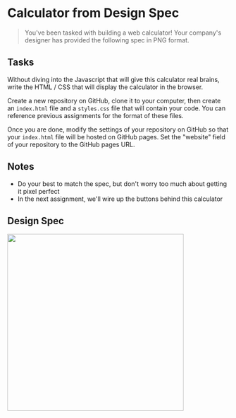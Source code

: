 # Calculator from Design Spec

> You've been tasked with building a web calculator! Your company's designer has provided the following spec in PNG format.

## Tasks

Without diving into the Javascript that will give this calculator real brains, write the HTML / CSS that will display the calculator in the browser.

Create a new repository on GitHub, clone it to your computer, then create an `index.html` file and a `styles.css` file that will contain your code. You can reference previous assignments for the format of these files.

Once you are done, modify the settings of your repository on GitHub so that your `index.html` file will be hosted on GitHub pages. Set the "website" field of your repository to the GitHub pages URL.

## Notes

* Do your best to match the spec, but don't worry too much about getting it pixel perfect
* In the next assignment, we'll wire up the buttons behind this calculator

## Design Spec

<img width="400px" src="https://i.imgur.com/XtKzEUD.png"/>